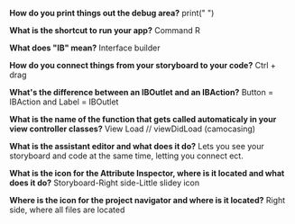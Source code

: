 **How do you print things out the debug area?**
print(" ")

**What is the shortcut to run your app?**
Command R

**What does "IB" mean?**
Interface builder

**How do you connect things from your storyboard to your code?**
Ctrl + drag

**What's the difference between an IBOutlet and an IBAction?**
Button = IBAction and Label = IBOutlet

**What is the name of the function that gets called automaticaly in your view controller classes?**
View Load // viewDidLoad (camocasing)

**What is the assistant editor and what does it do?**
Lets you see your storyboard and code at the same time, letting you connect ect.

**What is the icon for the Attribute Inspector, where is it located and what does it do?**
Storyboard-Right side-Little slidey icon

**Where is the icon for the project navigator and where is it located?**
Right side, where all files are located
